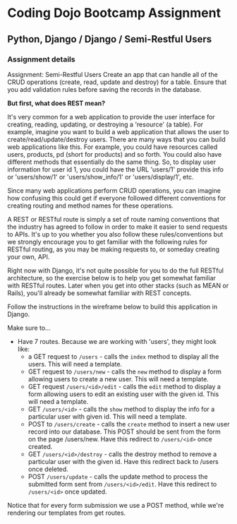 # Coding Dojo Bootcamp Assignment
## Python, Django / Django / Semi-Restful Users

### Assignment details

Assignment: Semi-Restful Users
Create an app that can handle all of the CRUD operations (create, read, update and destroy) for a table.  Ensure that you add validation rules before saving the records in the database.

**But first, what does REST mean?**

It's very common for a web application to provide the user interface for creating, reading, updating, or destroying a 'resource' (a table). For example, imagine you want to build a web application that allows the user to create/read/update/destroy users. There are many ways that you can build web applications like this. For example, you could have resources called users, products, pd (short for products) and so forth. You could also have different methods that essentially do the same thing. So, to display user information for user id 1, you could have the URL 'users/1' provide this info or 'users/show/1' or 'users/show_info/1' or 'users/display/1', etc.

Since many web applications perform CRUD operations, you can imagine how confusing this could get if everyone followed different conventions for creating routing and method names for these operations.

A REST or RESTful route is simply a set of route naming conventions that the industry has agreed to follow in order to make it easier to send requests to APIs. It's up to you whether you also follow these rules/conventions but we strongly encourage you to get familiar with the following rules for RESTful routing, as you may be making requests to, or someday creating your own, API.

Right now with Django, it's not quite possible for you to do the full RESTful architecture, so the exercise below is to help you get somewhat familiar with RESTful routes. Later when you get into other stacks (such as MEAN or Rails), you'll already be somewhat familiar with REST concepts.

Follow the instructions in the wireframe below to build this application in Django.


Make sure to...

* Have 7 routes. Because we are working with 'users', they might look like:
    * a GET request to `/users` - calls the `index` method to display all the users. This will need a template.
    * GET request to `/users/new` - calls the `new` method to display a form allowing users to create a new user. This will need a template.
    * GET request `/users/<id>/edit` - calls the `edit` method to display a form allowing users to edit an existing user with the given id. This will need a template.
    * GET `/users/<id>` - calls the `show` method to display the info for a particular user with given id. This will need a template.
    * POST to `/users/create` - calls the `create` method to insert a new user record into our database. This POST should be sent from the form on the page /users/new. Have this redirect to `/users/<id>` once created.
    * GET `/users/<id>/destroy` - calls the destroy method to remove a particular user with the given id. Have this redirect back to /users once deleted.
    * POST `/users/update` - calls the update method to process the submitted form sent from `/users/<id>/edit`. Have this redirect to `/users/<id>` once updated.

Notice that for every form submission we use a POST method, while we're rendering our templates from get routes.